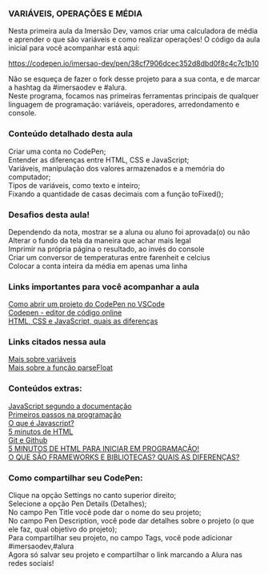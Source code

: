 ### VARIÁVEIS, OPERAÇÕES E MÉDIA
Nesta primeira aula da Imersão Dev, vamos criar uma calculadora de média e aprender o que são variáveis e como realizar operações! O código da aula inicial para você acompanhar está aqui:

https://codepen.io/imersao-dev/pen/38cf7906dcec352d8dbd0f8c4c7c1b10

Não se esqueça de fazer o fork desse projeto para a sua conta, e de marcar a hashtag da #imersaodev e #alura.   
Neste programa, focamos nas primeiras ferramentas principais de qualquer linguagem de programação: variáveis, operadores, arredondamento e console.  

### Conteúdo detalhado desta aula  
Criar uma conta no CodePen;  
Entender as diferenças entre HTML, CSS e JavaScript;   
Variáveis, manipulação dos valores armazenados e a memória do computador;   
Tipos de variáveis, como texto e inteiro;  
Fixando a quantidade de casas decimais com a função toFixed();  

### Desafios desta aula!  
Dependendo da nota, mostrar se a aluna ou aluno foi aprovada(o) ou não  
Alterar o fundo da tela da maneira que achar mais legal     
Imprimir na própria página o resultado, ao invés do console  
Criar um conversor de temperaturas entre farenheit e celcius  
Colocar a conta inteira da média em apenas uma linha  

### Links importantes para você acompanhar a aula    
[Como abrir um projeto do CodePen no VSCode](https://www.youtube.com/watch?v=xvkuNF_8Coc&t=1s)   
[Codepen - editor de código online](https://codepen.io/your-work)     
[HTML, CSS e JavaScript, quais as diferenças](https://www.alura.com.br/artigos/html-css-e-js-definicoes)     

### Links citados nessa aula 
[Mais sobre variáveis](https://developer.mozilla.org/pt-BR/docs/Web/JavaScript/Guide/Grammar_and_types#vari%C3%A1veis)   
[Mais sobre a função parseFloat](https://developer.mozilla.org/pt-BR/docs/Web/JavaScript/Reference/Global_Objects/parseFloat)  

### Conteúdos extras: 
[JavaScript segundo a documentação](https://developer.mozilla.org/pt-BR/docs/Web/JavaScript)     
[Primeiros passos na programação](https://hipsters.tech/primeiros-passos-na-programacao-a-imersao-dev-hipsters-ponto-tech-243/)   
[O que é Javascript?](https://www.youtube.com/watch?v=NaVSbnnV75Q)    
[5 minutos de HTML](https://www.youtube.com/watch?v=3oSIqIqzN3M)    
[Git e Github](https://www.youtube.com/playlist?list=PLhkO7OMKgT_rqwGYldqcFxyN4yjFgmDh8)  
[5 MINUTOS DE HTML PARA INICIAR EM PROGRAMAÇÃO!](https://www.youtube.com/watch?v=3oSIqIqzN3M&list=PLhkO7OMKgT_p3VoB47VHdLGpYTzxYTv8R&index=3)  
[O QUE SÃO FRAMEWORKS E BIBLIOTECAS? QUAIS AS DIFERENÇAS?](https://www.youtube.com/watch?v=dp0zB4n3MUs&list=PLhkO7OMKgT_p3VoB47VHdLGpYTzxYTv8R&index=6)  

### Como compartilhar seu CodePen:     
Clique na opção Settings no canto superior direito;    
Selecione a opção Pen Details (Detalhes);   
No campo Pen Title você pode dar o nome do seu projeto;   
No campo Pen Description, você pode dar detalhes sobre o projeto (o que ele faz, qual objetivo do projeto);  
Para compartilhar seu projeto, no campo Tags, você pode adicionar #imersaodev,#alura   
Agora só salvar seu projeto e compartilhar o link marcando a Alura nas redes sociais!    

